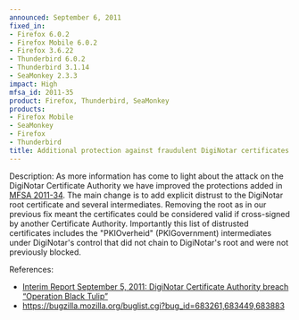 ```yaml
---
announced: September 6, 2011
fixed_in:
- Firefox 6.0.2
- Firefox Mobile 6.0.2
- Firefox 3.6.22
- Thunderbird 6.0.2
- Thunderbird 3.1.14
- SeaMonkey 2.3.3
impact: High
mfsa_id: 2011-35
product: Firefox, Thunderbird, SeaMonkey
products:
- Firefox Mobile
- SeaMonkey
- Firefox
- Thunderbird
title: Additional protection against fraudulent DigiNotar certificates
---
```


<p><span class="label">Description:</span> As more information has
come to light about the attack on the
DigiNotar Certificate Authority we have improved the protections
added in <a href="/security/announce/2011/mfsa2011-34.html">MFSA 2011-34</a>.
The main change is to add explicit distrust to the DigiNotar root
certificate and several intermediates. Removing the root as in our
previous fix meant the certificates could be considered valid if
cross-signed by another Certificate Authority. Importantly this
list of distrusted certificates  includes
the "PKIOverheid" (PKIGovernment) intermediates under DigiNotar's
control that did not chain to DigiNotar's root and were not
previously blocked.</p>

<p><span class="label">References:</span><br/></p>

  <ul>
    <li><a href="http://www.rijksoverheid.nl/bestanden/documenten-en-publicaties/rapporten/2011/09/05/diginotar-public-report-version-1/rapport-fox-it-operation-black-tulip-v1-0.pdf">
        Interim Report September 5, 2011: DigiNotar Certificate Authority breach 
         “Operation Black Tulip”</a></li>
    <li><a href="https://bugzilla.mozilla.org/buglist.cgi?bug_id=683261,683449,683883">
        https://bugzilla.mozilla.org/buglist.cgi?bug_id=683261,683449,683883</a></li>
  </ul>





